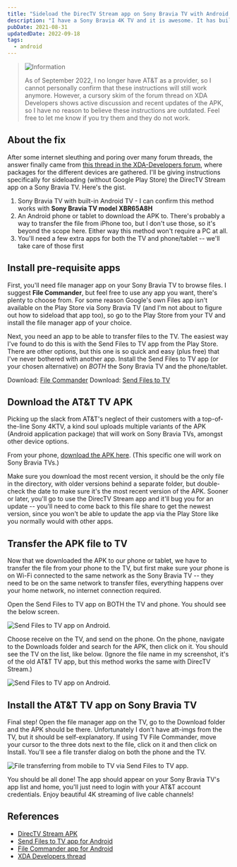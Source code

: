 ```yaml
---
title: "Sideload the DirecTV Stream app on Sony Bravia TV with Android TV"
description: "I have a Sony Bravia 4K TV and it is awesome. It has built-in Android TV so you can use Android apps on your TV, but not every app is available, and one of those is DirecTV Stream -- necessary to view live TV from my cable provider, AT&T, without need for a separate set-top box. So here's how to sideload the DirecTV Stream app on Sony Bravia TVs without using the Google Play Store."
pubDate: 2021-08-31
updatedDate: 2022-09-18
tags:
  - android
---
```


> <img src="/assets/info.svg" class="info" loading="lazy" decoding="async" alt="Information">
>
> As of September 2022, I no longer have AT&T as a provider, so I cannot personally confirm that these instructions will still work anymore. However, a cursory skim of the forum thread on XDA Developers shows active discussion and recent updates of the APK, so I have no reason to believe these instructions are outdated. Feel free to let me know if you try them and they do not work.

## About the fix

After some internet sleuthing and poring over many forum threads, the answer finally came from <a href="https://forum.xda-developers.com/t/the-ultimate-at-t-tv-and-fire-tv-apk-repository.3854154" target="_blank">this thread in the XDA-Developers forum</a>, where packages for the different devices are gathered. I'll be giving instructions specifically for sideloading (without Google Play Store) the DirecTV Stream app on a Sony Bravia TV. Here's the gist.

1. Sony Bravia TV with built-in Android TV - I can confirm this method works with **Sony Bravia TV model XBR65A8H**
2. An Android phone or tablet to download the APK to. There's probably a way to transfer the file from iPhone too, but I don't use those, so it's beyond the scope here. Either way this method won't require a PC at all.
3. You'll need a few extra apps for both the TV and phone/tablet -- we'll take care of those first

## Install pre-requisite apps

First, you'll need file manager app on your Sony Bravia TV to browse files. I suggest **File Commander**, but feel free to use any app you want, there's plenty to choose from. For some reason Google's own Files app isn't available on the Play Store via Sony Bravia TV (and I'm not about to figure out how to sideload that app too), so go to the Play Store from your TV and install the file manager app of your choice.

Next, you need an app to be able to transfer files to the TV. The easiest way I've found to do this is with the Send Files to TV app from the Play Store. There are other options, but this one is so quick and easy (plus free) that I've never bothered with another app. Install the Send Files to TV app (or your chosen alternative) on *BOTH* the Sony Bravia TV and the phone/tablet.

Download: <a href="https://play.google.com/store/apps/details?id=com.mobisystems.fileman" target="_blank" rel="noopener noreferrer">File Commander</a>
Download: <a href="https://play.google.com/store/apps/details?id=com.yablio.sendfilestotv" target="_blank" rel="noopener noreferrer">Send Files to TV</a>

## Download the AT&T TV APK

Picking up the slack from AT&T's neglect of their customers with a top-of-the-line Sony 4KTV, a kind soul uploads multiple variants of the APK (Android application package) that will work on Sony Bravia TVs, amongst other device options.

From your phone, <a href="https://www.mediafire.com/folder/ezc6ki36dp34f/Apps#jahuvrlwbro78" target="_blank" rel="noopener noreferrer">download the APK here</a>. (This specific one will work on Sony Bravia TVs.)

Make sure you download the most recent version, it should be the only file in the directory, with older versions behind a separate folder, but double-check the date to make sure it's the most recent version of the APK. Sooner or later, you'll go to use the DirecTV Stream app and it'll bug you for an update -- you'll need to come back to this file share to get the newest version, since you won't be able to update the app via the Play Store like you normally would with other apps.

## Transfer the APK file to TV

Now that we downloaded the APK to our phone or tablet, we have to transfer the file from your phone to the TV, but first make sure your phone is on Wi-Fi connected to the same network as the Sony Bravia TV -- they need to be on the same network to transfer files, everything happens over your home network, no internet connection required.

Open the Send Files to TV app on BOTH the TV and phone. You should see the below screen.

![Send Files to TV app on Android.](../../img/blog/attbravia1.jpg 'Send Files to TV app on Android')

Choose receive on the TV, and send on the phone. On the phone, navigate to the Downloads folder and search for the APK, then click on it. You should see the TV on the list, like below. (Ignore the file name in my screenshot, it's of the old AT&T TV app, but this method works the same with DirecTV Stream.)

![Send Files to TV app on Android.](../../img/blog/attbravia2.jpg 'Send Files to TV app on Android')

## Install the AT&T TV app on Sony Bravia TV

Final step! Open the file manager app on the TV, go to the Download folder and the APK should be there. Unfortunately I don't have att-imgs from the TV, but it should be self-explanatory. If using TV File Commander, move your cursor to the three dots next to the file, click on it and then click on Install. You'll see a file transfer dialog on both the phone and the TV.

![File transferring from mobile to TV via Send Files to TV app.](../../img/blog/attbravia3.jpg 'File transferring from mobile to TV via Send Files to TV app')

You should be all done! The app should appear on your Sony Bravia TV's app list and home, you'll just need to login with your AT&T account credentials. Enjoy beautiful 4K streaming of live cable channels!

## References

- <a href="https://www.mediafire.com/folder/ezc6ki36dp34f/Apps#jahuvrlwbro78" target="_blank" rel="noopener noreferrer">DirecTV Stream APK</a>
- <a href="https://play.google.com/store/apps/details?id=com.yablio.sendfilestotv" target="_blank" rel="noopener noreferrer">Send Files to TV app for Android</a>
- <a href="https://play.google.com/store/apps/details?id=com.mobisystems.fileman" target="_blank" rel="noopener noreferrer">File Commander app for Android</a>
- <a href="https://forum.xda-developers.com/t/the-ultimate-at-t-tv-and-fire-tv-apk-repository.3854154/" target="_blank" rel="noopener noreferrer">XDA Developers thread</a>

